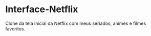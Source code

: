 # Interface-Netflix
Clone da tela inicial da Netflix com meus seriados, animes e filmes favoritos. 

